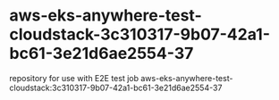 # aws-eks-anywhere-test-cloudstack-3c310317-9b07-42a1-bc61-3e21d6ae2554-37
repository for use with E2E test job aws-eks-anywhere-test-cloudstack:3c310317-9b07-42a1-bc61-3e21d6ae2554-37

